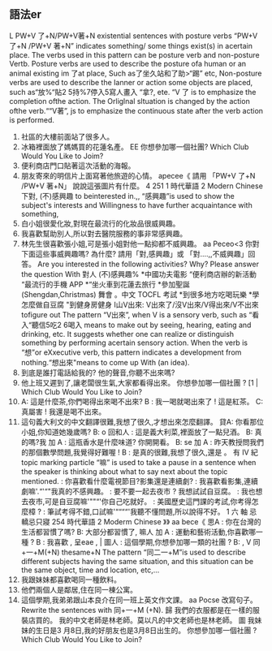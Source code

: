 ## 語法er
L PW+V 了+N/PW+V著+N
existential sentences with posture verbs
“PW+V 了+N /PW+V 著+N” indicates something/ some things exist(s) in acertain
place. The verbs used in this pattern can be posture verb and non-posture Vertb.
Posture verbs are used to describe the posture ofa human or an animal existing im 了at
place, Such as了坐久站和了助>“踢” etc, Non-posture verbs are used to describe the
Ianner or action some objects are placed, such as“放%“貼2 5持%7停入5寫人畫入
“拿?, ete. “V 了 is to emphasize the completion ofthe action. The Orliglnal sltuation
is changed by the action ofthe verb.““V著”, js to emphasize the continuous state after
the verb action is performed.
1. 社區的大樓前面站了很多人。
2. 冰箱裡面放了媽媽買的花蓮名產。       EE
你想參加哪一個社團?
Which Club Would You Like to Joim?
3. 便利商店門口貼著這次活動的海報。
4. 朋友寄來的明信片上面寫著他旅遊的心情。
apecee《
請用 「PW+V 了+N /PW+V 著+N」 說說這張圖片有什麼。
4
251
1
時代華語             2
Modern Chinese
下對, (不)感興趣 to beinterested in.,,
“感興趣”is used to show the subject's interests and Willingness to have further
acquaintance with something,
1. 白小姐很愛化妝,對現在最流行的化妝品很威興趣。
2. 我喜歡幫助別人,所以對去醫院服務的事非常感興趣。
3. 林先生很喜歡張小姐,可是張小姐對他一點抑都不威興趣。
aa Peceo<3
你對下面這些事威興趣嗎? 為什麼? 請用「對,感興趣」或
「對....,,不威興趣」回答。
Are you interested in the following activities? Why? Please answer the
question With 對人 (不)感興趣%
*中國功夫電影           “便利商店辦的新活動
“最流行的手機 APP        *“坐火車到花蓮去旅行
*參加聖誕 (Shengdan,Christmas) 舞會                 。中文 TOCFL 考試
*到很多地方吃喝玩樂                 *學怎麼做自豆腐
"到健身房健身
I山V出來: V出來了/沒V出來/V得出來/V不出來
tofigure out
The pattern “V出來”, when V is a sensory verb, such as “看入“聽信5吃2 6喝入
means to make out by seeing, hearing, eating and drinking, etc. It suggests whether
one can realize or distinguish something by performing acertain sensory action.
When the verb is “想”or eXxecutive verb, this pattern indicates a development from
nothing.“想出來"means to come up With (an idea).
1. 到底是誰打電話給我的? 他的聲音,你聽不出來嗎?
2. 他上班又遲到了,讓老闆很生氣,大家都看得出來。
你想參加哪一個社團 ?   [1  |
Which Club Would You Like to Join?
3. A: 這是什麼茶,你們喝得出來喝不出來?
B : 我一喝就喝出來了 ! 這是紅茶。
C: 真屬害 ! 我還是喝不出來。
4. 這句義大利文的中文翻譯很難,我想了很久,才想出來怎麼翻譯。
貸A: 你看那位小姐,你知道她幾歲嗎?
B:                                                           o
回和人 : 這是義大利菜,裡面放了一點兒酒。
B: 真的嗎?我
加 A : 這瓶香水是什麼味道? 你開開看。
      B:                                                    se
加 A : 昨天教授問我們的那個數學問題,我覺得好難喔 !
B : 是真的很難,我想了很久,還是                     。 有
IV 紀topic marking particle
“嘛” is used to take a pause in a sentence when the speaker is thinking about what to
say next about the topic mentioned.
: 你喜歡看什麼電視節目?影集還是連續劇?
: 我喜歡看影集,連續劇嘛'.“'“"我真的不感興趣。
: 要不要一起去夜市 ? 我想試試自豆腐。
: 我也想去夜市,可是自豆腐嘛'""“'你自己吃就好。
: 美國歷史這門課的考試,你考得怎麼樟 ?
: 筆試考得不錯,口試嘛'““““'我聽不懂問題,所以說得不好。
1
六
軸 忌 轎忌只寢
254
時代華語       2
Moderm Chinese
》》 aa bece《
思A : 你在台灣的生活都習慣了嗎?
B: 大部分都習慣了,         嘛人
加 A : 運動和藝術活動,你喜歡哪一種 ?
B : 我喜歡           ,           呈eae          , |
圖人 : 這個學期,你想參加哪一類的社團 ?
B:                                ,
V 同+一+M(+N) thesame+N
The pattern “同二一+M”is used to describe different subjects having the same
situation, and this situation can be the same object, time and location, etc,...
1. 我跟妹妹都喜歡喝同一種飲料。
2. 他們兩個人是鄰居,住在同一棟公寓。
3. 這個學期,我弟弟跟山本良介在同一班上英文作文課。
aa Pocse
改寫句子。Rewrite the sentences with 同+一+M (+N).
歸 我們的衣服都是在一樣的服裝店買的。
 我的中文老師是林老師。莫以凡的中文老師也是林老師。
圖 我妹妹的生日是3 月8日,我的好朋友也是3月8日出生的。
你想參加哪一個社團 ?
Which Club Would You Like to Join?
